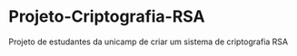 # Projeto-Criptografia-RSA
Projeto de estudantes da unicamp de criar um sistema de criptografia RSA
